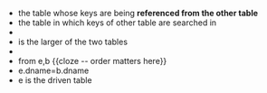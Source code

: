- the table whose keys are being __referenced from the other table__
- the table in which keys of other table are searched in
-
- is the larger of the two tables
-
- from e,b {{cloze -- order matters here}}
- e.dname=b.dname
- e is the driven table